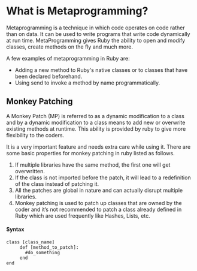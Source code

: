 # What is Metaprogramming?
Metaprogramming is a technique in which code operates on code rather than on data. It can be used to write programs that write code dynamically at run time. MetaProgramming gives Ruby the ability to open and modify classes, create methods on the fly and much more.

A few examples of metaprogramming in Ruby are:

* Adding a new method to Ruby's native classes or to classes that have been declared beforehand.
* Using send to invoke a method by name programmatically.

## Monkey Patching
A Monkey Patch (MP) is referred to as a dynamic modification to a class and by a dynamic modification to a class means to add new or overwrite existing methods at runtime. This ability is provided by ruby to give more flexibility to the coders.

It is a very important feature and needs extra care while using it. There are some basic properties for monkey patching in ruby listed as follows.

1. If multiple libraries have the same       method, the first one will get overwritten.
2. If the class is not imported before the patch, it will lead to a redefinition of the class instead of patching it.
3. All the patches are global in nature and can actually disrupt multiple libraries.
4. Monkey patching is used to patch up classes that are owned by the coder and it’s not recommended to patch a class already defined in Ruby which are used frequently like Hashes, Lists, etc.

#### Syntax  
```
class [class_name]
     def [method_to_patch]:
       #do_something
     end
end 
```